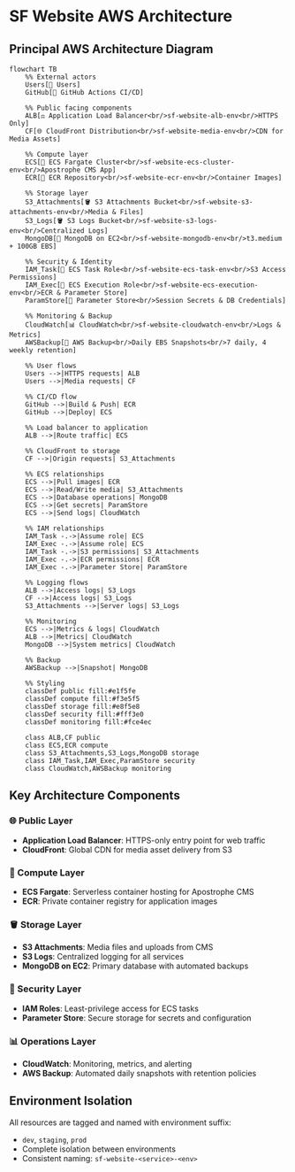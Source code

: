 # SF Website AWS Architecture

## Principal AWS Architecture Diagram

```mermaid
flowchart TB
    %% External actors
    Users[👥 Users]
    GitHub[🐙 GitHub Actions CI/CD]
    
    %% Public facing components
    ALB[⚖️ Application Load Balancer<br/>sf-website-alb-env<br/>HTTPS Only]
    CF[🌐 CloudFront Distribution<br/>sf-website-media-env<br/>CDN for Media Assets]
    
    %% Compute layer
    ECS[🚢 ECS Fargate Cluster<br/>sf-website-ecs-cluster-env<br/>Apostrophe CMS App]
    ECR[🐳 ECR Repository<br/>sf-website-ecr-env<br/>Container Images]
    
    %% Storage layer
    S3_Attachments[🪣 S3 Attachments Bucket<br/>sf-website-s3-attachments-env<br/>Media & Files]
    S3_Logs[🪣 S3 Logs Bucket<br/>sf-website-s3-logs-env<br/>Centralized Logs]
    MongoDB[📄 MongoDB on EC2<br/>sf-website-mongodb-env<br/>t3.medium + 100GB EBS]
    
    %% Security & Identity
    IAM_Task[👤 ECS Task Role<br/>sf-website-ecs-task-env<br/>S3 Access Permissions]
    IAM_Exec[👤 ECS Execution Role<br/>sf-website-ecs-execution-env<br/>ECR & Parameter Store]
    ParamStore[🔐 Parameter Store<br/>Session Secrets & DB Credentials]
    
    %% Monitoring & Backup
    CloudWatch[📊 CloudWatch<br/>sf-website-cloudwatch-env<br/>Logs & Metrics]
    AWSBackup[💾 AWS Backup<br/>Daily EBS Snapshots<br/>7 daily, 4 weekly retention]
    
    %% User flows
    Users -->|HTTPS requests| ALB
    Users -->|Media requests| CF
    
    %% CI/CD flow
    GitHub -->|Build & Push| ECR
    GitHub -->|Deploy| ECS
    
    %% Load balancer to application
    ALB -->|Route traffic| ECS
    
    %% CloudFront to storage
    CF -->|Origin requests| S3_Attachments
    
    %% ECS relationships
    ECS -->|Pull images| ECR
    ECS -->|Read/Write media| S3_Attachments
    ECS -->|Database operations| MongoDB
    ECS -->|Get secrets| ParamStore
    ECS -->|Send logs| CloudWatch
    
    %% IAM relationships
    IAM_Task -.->|Assume role| ECS
    IAM_Exec -.->|Assume role| ECS
    IAM_Task -.->|S3 permissions| S3_Attachments
    IAM_Exec -.->|ECR permissions| ECR
    IAM_Exec -.->|Parameter Store| ParamStore
    
    %% Logging flows
    ALB -->|Access logs| S3_Logs
    CF -->|Access logs| S3_Logs
    S3_Attachments -->|Server logs| S3_Logs
    
    %% Monitoring
    ECS -->|Metrics & logs| CloudWatch
    ALB -->|Metrics| CloudWatch
    MongoDB -->|System metrics| CloudWatch
    
    %% Backup
    AWSBackup -->|Snapshot| MongoDB
    
    %% Styling
    classDef public fill:#e1f5fe
    classDef compute fill:#f3e5f5
    classDef storage fill:#e8f5e8
    classDef security fill:#fff3e0
    classDef monitoring fill:#fce4ec
    
    class ALB,CF public
    class ECS,ECR compute
    class S3_Attachments,S3_Logs,MongoDB storage
    class IAM_Task,IAM_Exec,ParamStore security
    class CloudWatch,AWSBackup monitoring
```

## Key Architecture Components

### 🌐 Public Layer
- **Application Load Balancer**: HTTPS-only entry point for web traffic
- **CloudFront**: Global CDN for media asset delivery from S3

### 🚢 Compute Layer
- **ECS Fargate**: Serverless container hosting for Apostrophe CMS
- **ECR**: Private container registry for application images

### 🪣 Storage Layer
- **S3 Attachments**: Media files and uploads from CMS
- **S3 Logs**: Centralized logging for all services
- **MongoDB on EC2**: Primary database with automated backups

### 👤 Security Layer
- **IAM Roles**: Least-privilege access for ECS tasks
- **Parameter Store**: Secure storage for secrets and configuration

### 📊 Operations Layer
- **CloudWatch**: Monitoring, metrics, and alerting
- **AWS Backup**: Automated daily snapshots with retention policies

## Environment Isolation
All resources are tagged and named with environment suffix:
- `dev`, `staging`, `prod`
- Complete isolation between environments
- Consistent naming: `sf-website-<service>-<env>` 